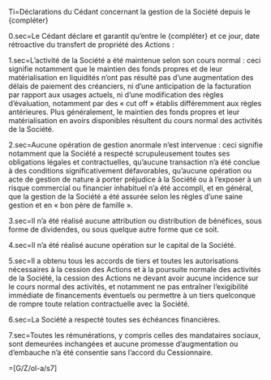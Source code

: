 Ti=Déclarations du Cédant concernant la gestion de la Société depuis le {compléter} 

0.sec=Le Cédant déclare et garantit qu’entre le {compléter} et ce jour, date rétroactive du transfert de propriété des Actions :

1.sec=L’activité de la Société a été maintenue selon son cours normal : ceci signifie notamment que le maintien des fonds propres et de leur matérialisation en liquidités n’ont pas résulté pas d’une augmentation des délais de paiement des créanciers, ni d’une anticipation de la facturation par rapport aux usages actuels, ni d’une modification des règles d’évaluation, notamment par des « cut off » établis différemment aux règles antérieures. Plus généralement, le maintien des fonds propres et leur matérialisation en avoirs disponibles résultent du cours normal des activités de la Société. 

2.sec=Aucune opération de gestion anormale n’est intervenue : ceci signifie notamment que la Société a respecté scrupuleusement toutes ses obligations légales et contractuelles, qu’aucune transaction n’a été conclue à des conditions significativement défavorables, qu’aucune opération ou acte de gestion de nature à porter préjudice à la Société ou à l’exposer à un risque commercial ou financier inhabituel n’a été accompli, et en général, que la gestion de la Société a été assurée selon les règles d’une saine gestion et en « bon père de famille ». 

3.sec=Il n’a été réalisé aucune attribution ou distribution de bénéfices, sous forme de dividendes, ou sous quelque autre forme que ce soit.

4.sec=Il n’a été réalisé aucune opération sur le capital de la Société.

5.sec=Il a obtenu tous les accords de tiers et toutes les autorisations nécessaires à la cession des Actions et à la poursuite normale des activités de la Société, la cession des Actions ne devant avoir aucune incidence sur le cours normal des activités, et notamment ne pas entraîner l’exigibilité immédiate de financements éventuels ou permettre à un tiers quelconque de rompre toute relation contractuelle avec la Société.

6.sec=La Société a respecté toutes ses échéances financières.

7.sec=Toutes les rémunérations, y compris celles des mandataires sociaux, sont demeurées inchangées et aucune promesse d’augmentation ou d’embauche n’a été consentie sans l’accord du Cessionnaire.

=[G/Z/ol-a/s7]
